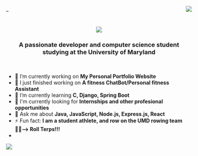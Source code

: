 _<img align = "right" src= "https://vistor-badge.laobi.icu/badge?page_id=Natanel-Solomonov.Natanel-Solomonov"/>

<h1 align = "center"> 
  <img src="https://readme-typing-sbg.herokuapp.com/?
    font=Righteous&sixe=35%center=true&vCenter=true&width=500&height=70&duration=4000&lines=Hi +There! + 👋; I'm+ Natanel+Solomonov;"/>
</h1>

  <h3 align = "center">A passionate developer and computer science student studying at the University of Maryland </h3>

  <br/> 
  <div  alight = "center"/>

- 🔭 I’m currently working on **My Personal Portfolio Website**
- 🏁 I just finished working on **A fitness ChatBot/Personal fitness Assistant**
- 🌱 I’m currently learning **C, Django, Spring Boot**
- 👀 I'm currently looking for **Internships and other profesional opportunities** 
- 💬 Ask me about **Java, JavaScript, Node.js, Express.js, React**
- ⚡ Fun fact: **I am a student athlete, and row on the UMD rowing team 🚣‍♂️--> Roll Terps!!!**
- 
</div>

<div alight ="center"> 
  <a href = "mailto:natanelsolomonov76@gmail.com"> 
    <img src = "https://img.shields.io/badge/Gmail-333333?style = for-the-badge&logo=gmail&logoColor=red" target = "_blank"/>
</a>
<a href = "https://www.linkedin.com/in/natanel-solomonov-13a606239/" target="_blank> 
  <img src="https://img.shields.io/badge/LinkedIn-0077B5?style=for-the-badge&logo=linkedin&logoColor = white" target="_blank/>


</a>
  
</div>
